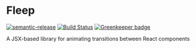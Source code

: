 Fleep
==

[![semantic-release](https://img.shields.io/badge/%20%20%F0%9F%93%A6%F0%9F%9A%80-semantic--release-e10079.svg)](https://github.com/semantic-release/semantic-release)
[![Build Status](https://travis-ci.org/chrisdevereux/fleep.svg?branch=master)](https://travis-ci.org/chrisdevereux/fleep) [![Greenkeeper badge](https://badges.greenkeeper.io/chrisdevereux/fleep.svg)](https://greenkeeper.io/)

A JSX-based library for animating transitions between React components 
